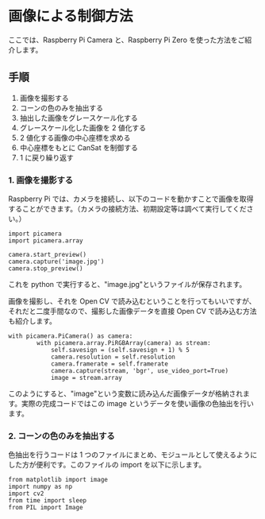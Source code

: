 # 画像による制御方法

ここでは、Raspberry Pi Camera と、Raspberry Pi Zero を使った方法をご紹介します。

## 手順

1. 画像を撮影する
2. コーンの色のみを抽出する
3. 抽出した画像をグレースケール化する
4. グレースケール化した画像を 2 値化する
5. 2 値化する画像の中心座標を求める
6. 中心座標をもとに CanSat を制御する
7. 1 に戻り繰り返す

### 1. 画像を撮影する

Raspberry Pi では、カメラを接続し、以下のコードを動かすことで画像を取得することができます。（カメラの接続方法、初期設定等は調べて実行してください。）

```
import picamera
import picamera.array

camera.start_preview()
camera.capture('image.jpg')
camera.stop_preview()
```

これを python で実行すると、"image.jpg"というファイルが保存されます。

画像を撮影し、それを Open CV で読み込むということを行ってもいいですが、それだと二度手間なので、撮影した画像データを直接 Open CV で読み込む方法も紹介します。

```
with picamera.PiCamera() as camera:
        with picamera.array.PiRGBArray(camera) as stream:
            self.savesign = (self.savesign + 1) % 5
            camera.resolution = self.resolution
            camera.framerate = self.framerate
            camera.capture(stream, 'bgr', use_video_port=True)
            image = stream.array
```

このようにすると、"image"という変数に読み込んだ画像データが格納されます。実際の完成コードではこの image というデータを使い画像の色抽出を行います。

### 2. コーンの色のみを抽出する

色抽出を行うコードは 1 つのファイルにまとめ、モジュールとして使えるようにした方が便利です。このファイルの import を以下に示します。

```
from matplotlib import image
import numpy as np
import cv2
from time import sleep
from PIL import Image
```
